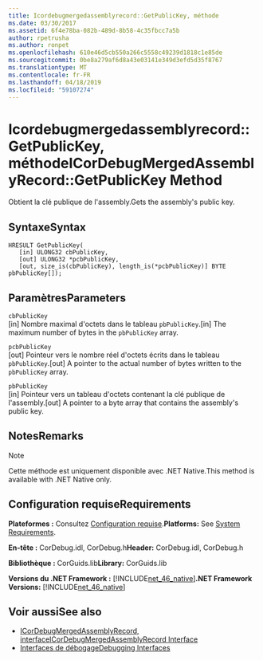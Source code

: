 ```yaml
---
title: Icordebugmergedassemblyrecord::GetPublicKey, méthode
ms.date: 03/30/2017
ms.assetid: 6f4e78ba-082b-489d-8b58-4c35fbcc7a5b
author: rpetrusha
ms.author: ronpet
ms.openlocfilehash: 610e46d5cb550a266c5558c49239d1818c1e85de
ms.sourcegitcommit: 0be8a279af6d8a43e03141e349d3efd5d35f8767
ms.translationtype: MT
ms.contentlocale: fr-FR
ms.lasthandoff: 04/18/2019
ms.locfileid: "59107274"
---
```

# <a name="icordebugmergedassemblyrecordgetpublickey-method"></a><span data-ttu-id="c4ecb-102">Icordebugmergedassemblyrecord::GetPublicKey, méthode</span><span class="sxs-lookup"><span data-stu-id="c4ecb-102">ICorDebugMergedAssemblyRecord::GetPublicKey Method</span></span>
<span data-ttu-id="c4ecb-103">Obtient la clé publique de l'assembly.</span><span class="sxs-lookup"><span data-stu-id="c4ecb-103">Gets the assembly's public key.</span></span>  
  
## <a name="syntax"></a><span data-ttu-id="c4ecb-104">Syntaxe</span><span class="sxs-lookup"><span data-stu-id="c4ecb-104">Syntax</span></span>  
  
```  
HRESULT GetPublicKey(  
   [in] ULONG32 cbPublicKey,   
   [out] ULONG32 *pcbPublicKey,   
   [out, size_is(cbPublicKey), length_is(*pcbPublicKey)] BYTE pbPublicKey[]);  
```  
  
## <a name="parameters"></a><span data-ttu-id="c4ecb-105">Paramètres</span><span class="sxs-lookup"><span data-stu-id="c4ecb-105">Parameters</span></span>  
 `cbPublicKey`  
 <span data-ttu-id="c4ecb-106">[in] Nombre maximal d'octets dans le tableau `pbPublicKey`.</span><span class="sxs-lookup"><span data-stu-id="c4ecb-106">[in] The maximum number of bytes in the `pbPublicKey` array.</span></span>  
  
 `pcbPublicKey`  
 <span data-ttu-id="c4ecb-107">[out] Pointeur vers le nombre réel d'octets écrits dans le tableau `pbPublicKey`.</span><span class="sxs-lookup"><span data-stu-id="c4ecb-107">[out] A pointer to the actual number of bytes written to the `pbPublicKey` array.</span></span>  
  
 `pbPublicKey`  
 <span data-ttu-id="c4ecb-108">[in] Pointeur vers un tableau d'octets contenant la clé publique de l'assembly.</span><span class="sxs-lookup"><span data-stu-id="c4ecb-108">[out] A pointer to a byte array that contains the assembly's public key.</span></span>  
  
## <a name="remarks"></a><span data-ttu-id="c4ecb-109">Notes</span><span class="sxs-lookup"><span data-stu-id="c4ecb-109">Remarks</span></span>  
  
> [!NOTE]
>  <span data-ttu-id="c4ecb-110">Cette méthode est uniquement disponible avec .NET Native.</span><span class="sxs-lookup"><span data-stu-id="c4ecb-110">This method is available with .NET Native only.</span></span>  
  
## <a name="requirements"></a><span data-ttu-id="c4ecb-111">Configuration requise</span><span class="sxs-lookup"><span data-stu-id="c4ecb-111">Requirements</span></span>  
 <span data-ttu-id="c4ecb-112">**Plateformes :** Consultez [Configuration requise](../../../../docs/framework/get-started/system-requirements.md).</span><span class="sxs-lookup"><span data-stu-id="c4ecb-112">**Platforms:** See [System Requirements](../../../../docs/framework/get-started/system-requirements.md).</span></span>  
  
 <span data-ttu-id="c4ecb-113">**En-tête :** CorDebug.idl, CorDebug.h</span><span class="sxs-lookup"><span data-stu-id="c4ecb-113">**Header:** CorDebug.idl, CorDebug.h</span></span>  
  
 <span data-ttu-id="c4ecb-114">**Bibliothèque :** CorGuids.lib</span><span class="sxs-lookup"><span data-stu-id="c4ecb-114">**Library:** CorGuids.lib</span></span>  
  
 <span data-ttu-id="c4ecb-115">**Versions du .NET Framework :** [!INCLUDE[net_46_native](../../../../includes/net-46-native-md.md)]</span><span class="sxs-lookup"><span data-stu-id="c4ecb-115">**.NET Framework Versions:** [!INCLUDE[net_46_native](../../../../includes/net-46-native-md.md)]</span></span>  
  
## <a name="see-also"></a><span data-ttu-id="c4ecb-116">Voir aussi</span><span class="sxs-lookup"><span data-stu-id="c4ecb-116">See also</span></span>

- [<span data-ttu-id="c4ecb-117">ICorDebugMergedAssemblyRecord, interface</span><span class="sxs-lookup"><span data-stu-id="c4ecb-117">ICorDebugMergedAssemblyRecord Interface</span></span>](../../../../docs/framework/unmanaged-api/debugging/icordebugmergedassemblyrecord-interface.md)
- [<span data-ttu-id="c4ecb-118">Interfaces de débogage</span><span class="sxs-lookup"><span data-stu-id="c4ecb-118">Debugging Interfaces</span></span>](../../../../docs/framework/unmanaged-api/debugging/debugging-interfaces.md)
